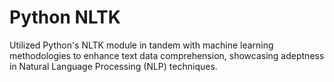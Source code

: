 # Python NLTK
Utilized Python's NLTK module in tandem with machine learning methodologies to enhance text data
comprehension, showcasing adeptness in Natural Language Processing (NLP) techniques.
